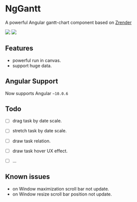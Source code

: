 # NgGantt

A powerful Angular gantt-chart component based on [Zrender](https://github.com/ecomfe/zrender)

[![](https://img.shields.io/badge/%3C%2F%3E-Angular-blue)](https://angular.io)  [![](https://img.shields.io/badge/demo-gantt--chart-blue)](https://hawthornxu.github.io)

## Features

* powerful run in canvas.
* support huge data.

## Angular Support

Now supports Angular `~10.0.6`

## Todo


- [ ] drag task by date scale.
- [ ] stretch task by date scale.
- [ ] draw task relation.
- [ ] draw task hover UX effect.
- [ ] ...


## Known issues

* on Window maximization scroll bar not update.
* on Window resize scroll bar position not update.

